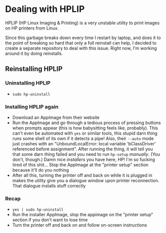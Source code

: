 # Dealing with HPLIP

HPLIP (HP Linux Imaging & Printing) is a very unstable utility to print images on HP printers from Linux.

Since this garbage breaks down every time I restart by laptop, and does it to the point of breaking so hard that only a full reinstall can help, I decided to create a separate repository to deal with this issue. Right now, I'm working around it by doing reinstalls.

## Reinstalling HPLIP

### Uninstalling HPLIP

* `sudo hp-uninstall`

### Installing HPLIP again

* Download an AppImage from their website
* Run the AppImage and go through a tedious process of pressing buttons when prompts appear (this is how babysitting feels like, probably). This can't even be automated with `yes` or similar tools, this stupid darn thing runs some shell of its own if it detects a pipe! Also, their `--auto` mode just crashes with an "UnboundLocalError: local variable 'bClassDriver' referenced before assignment". After running the thing, it will tell you that some darn thing failed and you need to run `hp-setup` *manually*. (You don't, though.) Damn nice *installers* you have here, HP! I'm so fucking tired of this shit... Stop the AppImage at the "printer setup" section because it'll do you nothing
* After all this, turning the printer off and back on while it is plugged in makes the utility give you a dialogue window upon printer reconnection. That dialogue installs stuff correctly

### Recap

* `yes | sudo hp-uninstall`
* Run the installer AppImage, stop the appimage on the "printer setup" section if you don't want to lose time
* Turn the printer off and back on and follow on-screen instructions
